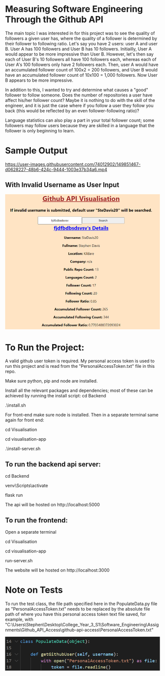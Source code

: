 # Measuring Software Engineering Through the Github API
The main topic I was interested in for this project was to see the quality of followers a given user has, where the quality of a follower is determined by their follower to following ratio. Let's say you have 2 users: user A and user B. User A has 100 followers and User B has 10 followers. Initiailly, User A would appear to be more impressive than User B. However, let's then say each of User B's 10 followers all have 100 followers each, whereas each of User A's 100 followers only have 2 followers each. Then, user A would have an accumulated follower count of 100x2 = 200 followers, and User B would have an accumulated follower count of 10x100 = 1,000 followers. Now User B appears to be more impressive.


In addition to this, I wanted to try and determine what causes a "good" follower to follow someone. Does the number of repositories a user have affect his/her follower count? Maybe it is nothing to do with the skill of the engineer, and it is just the case where if you follow a user they follow you back (this would be reflected by an even follower-following ratio)?


Language statistics can also play a part in your total follower count; some followers may follow users because they are skilled in a language that the follower is only beginning to learn.


# Sample Output
https://user-images.githubusercontent.com/74012902/149851467-d0628227-48b6-424c-9444-1003e37b34a6.mp4


## With Invalid Username as User Input
![Screenshot of demonstration for when invalid username is inputted](https://github.com/SteDavis20/github-api-access/blob/main/invalid-username-image.PNG?raw=true)


# To Run the Project:
A valid github user token is required. My personal access token is used to run this project and is read from the "PersonalAccessToken.txt" file in this repo.

Make sure python, pip and node are installed.

Install all the relevant packages and dependencies; most of these can be achieved by running the install script:
cd Backend

.\install.sh


For front-end make sure node is installed.
Then in a separate terminal same again for front end:

cd Visualisation

cd visualisation-app

.\install-server.sh

## To run the backend api server:
cd Backend

venv\Scripts\activate

flask run


The api will be hosted on http://localhost:5000

## To run the frontend:
Open a separate terminal

cd Visualisation

cd visualisation-app

run-server.sh


The website will be hosted on http://localhost:3000


# Note on Tests
To run the test class, the file path specified here in the PopulateData.py file as "PersonalAccessToken.txt" needs to be replaced by the absolute file path of where you have this personal access token text file saved, for example, with "C:\Users\Stephen\Desktop\College_Year_3_S1\Software_Engineering\Assignments\Github_API_Access\github-api-access\PersonalAccessToken.txt"

![Screenshot of instructions for running unit tests](https://github.com/SteDavis20/github-api-access/blob/main/testing_instruction.png?raw=true)
